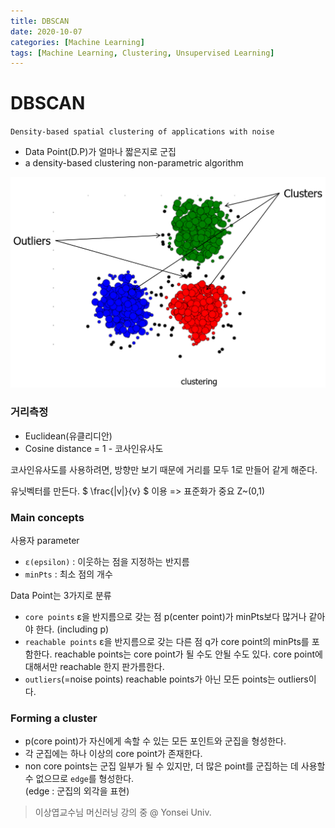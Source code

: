```yaml
---
title: DBSCAN
date: 2020-10-07
categories: [Machine Learning]
tags: [Machine Learning, Clustering, Unsupervised Learning]
---
```


# DBSCAN
`Density-based spatial clustering of applications with noise`
- Data Point(D.P)가 얼마나 짧은지로 군집
- a density-based clustering non-parametric algorithm


![](https://github.com/alias-son/alias-son.github.io/blob/main/assets/images/posts/DBSCAN/dbscan_img_1.png?raw=true)

### **거리측정**
- Euclidean(유클리디안)
- Cosine distance = 1 - 코사인유사도

코사인유사도를 사용하려면, 방향만 보기 때문에 거리를 모두 1로 만들어 같게 해준다.

유닛벡터를 만든다. $ \frac{|v|}{v} $ 이용 => 표준화가 중요 Z~(0,1)

### **Main concepts**  
사용자 parameter
- `ε(epsilon)` : 이웃하는 점을 지정하는 반지름
- `minPts` : 최소 점의 개수

Data Point는 3가지로 분류
- `core points`
ε을 반지름으로 갖는 점 p(center point)가 minPts보다 많거나 같아야 한다. (including p)
- `reachable points`
ε을 반지름으로 갖는 다른 점 q가 core point의 minPts를 포함한다.
reachable points는 core point가 될 수도 안될 수도 있다.
core point에 대해서만 reachable 한지 판가름한다.
- `outliers`(=noise points)
reachable points가 아닌 모든 points는 outliers이다.

### **Forming a cluster**

- p(core point)가 자신에게 속할 수 있는 모든 포인트와 군집을 형성한다.
- 각 군집에는 하나 이상의 core point가 존재한다.
- non core points는 군집 일부가 될 수 있지만, 더 많은 point를 군집하는 데 사용할 수 없으므로 `edge`를 형성한다.  
  (edge : 군집의 외각을 표현)


> 이상엽교수님 머신러닝 강의 중 @ Yonsei Univ.

